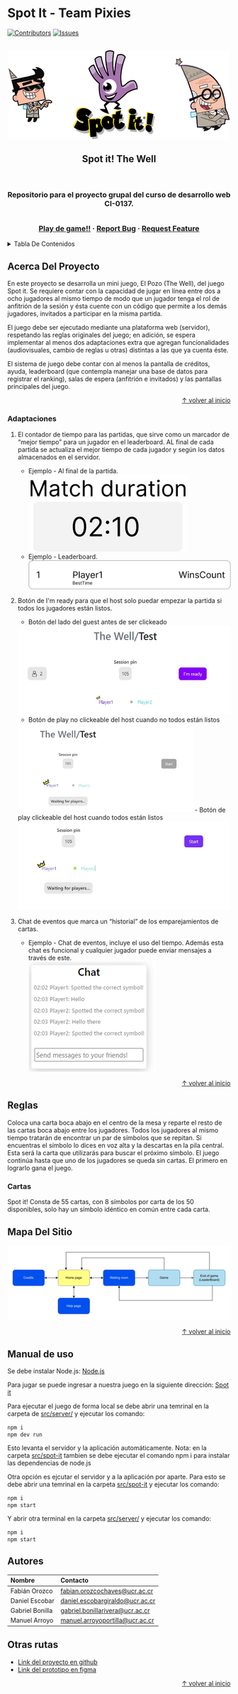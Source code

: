 # Spot It - Team Pixies

[![Contributors][contributors-shield]][contributors-url]
[![Issues][issues-shield]][issues-url]

<!-- PROJECT LOGO -->
<br />
<div align="center">
  <a href="https://github.com/DanielEscobar19/spot_it_pixiese">
    <img src="design/resources/Spotit_pixies.jpg" alt="Logo" width="500" height="200">
  </a>

  <h2 align="center">Spot it! The Well</h3>
  <br>
  <h3 align="center">
  Repositorio para el proyecto grupal del curso de desarrollo web CI-0137.
  </p>
  <p align="center">
    <br />
    <a href="http://129.153.234.175/">Play de game!!</a>
    ·
    <a href="https://github.com/DanielEscobar19/spot_it_pixies/issues">Report Bug</a>
    ·
    <a href="https://github.com/DanielEscobar19/spot_it_pixies/issues">Request Feature</a>
  </p>
</div>

<!-- TABLE OF CONTENTS -->
<details>
  <summary>Tabla De Contenidos</summary>
  <ol>
    <li>
      <a href="#acerca-del-proyecto">Acerca Del Proyecto</a>
      <ul>
        <li><a href="#adaptaciones">Adaptaciones</a></li>
        <!--
        <li><a href="#librerias">Librerias</a></li> -->
      </ul>
    </li>
    <li>
      <a href="#reglas">Reglas</a>
    </li>
    <!-- <li><a href="#uso">Uso</a></li>
    -->
    <li><a href="#mapa-del-sitio">Mapa del Sitio</a></li>
    <li><a href="#manual-de-uso">Manual de uso</a></li>
    <li><a href="#autores">Autores</a></li>
    <li><a href="#otras rutas">Otras rutas</a></li>
  </ol>
</details>

<!-- ABOUT THE PROJECT -->
## Acerca Del Proyecto

En este proyecto se desarrolla un mini juego, El Pozo (The Well), del juego Spot it. Se requiere contar con la capacidad de jugar en línea entre dos a ocho jugadores al mismo tiempo de modo que un jugador tenga el rol de anfitrión de la sesión y ésta cuente con un código que permite a los demás jugadores, invitados a participar en la misma partida.

El juego debe ser ejecutado mediante una plataforma web (servidor), respetando las reglas originales del juego; en adición, se espera implementar al menos dos adaptaciones extra que agregan funcionalidades (audiovisuales, cambio de reglas u otras) distintas a las que ya cuenta éste.

El sistema de juego debe contar con al menos la pantalla de créditos, ayuda, leaderboard (que contempla manejar una base de datos para registrar el ranking), salas de espera (anfitrión e invitados) y las pantallas principales del juego.

<p align="right"><a href="#spot-it---team-pixies">↑ volver al inicio</a></p>

### Adaptaciones

1. El contador de tiempo para las partidas, que sirve como un marcador de “mejor tiempo” para un jugador en el leaderboard. AL final de cada partida se actualiza el mejor tiempo de cada jugador y según los datos almacenados en el servidor.
   - Ejemplo - Al final de la partida.  
   ![img](design/img/adap_MatchDuration.jpg)
   - Ejemplo - Leaderboard.  
   ![img](design/img/adap_BestTime.png)

2. Botón de I'm ready para que el host solo puedar empezar la partida si todos los jugadores están listos.
   - Botón del lado del guest antes de ser clickeado  
   <img src="design/img/ready-button.jpg"  height="200">

   - Botón de play no clickeable del host cuando no todos están listos  
   <img src="design/img/play-disable-host.jpg"  height="200">
   - Botón de play clickeable del host cuando todos están listos  
   <img src="design/img/play-enable-host.jpg"  height="200">


3. Chat de eventos que marca un “historial” de los emparejamientos de cartas.
   - Ejemplo - Chat de eventos, incluye el uso del tiempo. Además esta chat es funcional y cualquier jugador puede enviar mensajes a través de este.  
   ![img](design/img/adapt_eventsChat.png)

<p align="right"><a href="#spot-it---team-pixies">↑ volver al inicio</a></p>

<!-- 
### Librerias

Librerias y frameworks usados para construir el proyecto:

[![Bootstrap][Bootstrap.com]][Bootstrap-url] (e.g)

<p align="right"><a href="#spot-it---team-pixies">↑ volver al inicio</a></p>
-->
<!-- GETTING STARTED -->
## Reglas

Coloca una carta boca abajo en el centro de la mesa y reparte el resto de las cartas boca abajo entre los jugadores. Todos los jugadores al mismo tiempo tratarán de encontrar un par de símbolos que se repitan. Si encuentras el símbolo lo dices en voz alta y la descartas en la pila central. Esta será la carta que utilizarás para buscar el próximo símbolo. El juego continúa hasta que uno de los jugadores se queda sin cartas. El primero en lograrlo gana el juego.

### Cartas

Spot it! Consta de 55 cartas, con 8 símbolos por carta de los 50 disponibles, solo hay un símbolo idéntico en común entre cada carta.

<!-- USAGE EXAMPLES
## Uso

<img src="resources/under-construction.png" alt="under construction" width="200" height="75">
-->

<!--SITEMAP-->
## Mapa Del Sitio

<img src="design/mapa del sitio/spotit_map.svg"  style="background-color:#fff" alt="mapa del sito spot it">

<p align="right"><a href="#spot-it---team-pixies">↑ volver al inicio</a></p>

<!-- ROADMAP -->
## Manual de uso

Se debe instalar Node.js: [Node.js](https://nodejs.org/en/)

Para jugar se puede ingresar a nuestra juego en la siguiente dirección: [Spot it](http://129.153.234.175/)

Para ejecutar el juego de forma local se debe abrir una temrinal en la carpeta de [src/server/](src/server/) y ejecutar los comando: 

    npm i
    npm dev run
Esto levanta el servidor y la aplicación automáticamente.
Nota: en la carpeta [src/spot-it](src/spot-it) tambien se debe ejecutar el comando npm i para instalar las dependencias de node.js

Otra opción es ejcutar el servidor y a la aplicación por aparte. Para esto se debe abrir una temrinal en la carpeta [src/spot-it](src/spot-it) y ejecutar los comando: 

    npm i
    npm start

Y abrir otra terminal en la carpeta [src/server/](src/server/) y ejecutar los comando:

    npm i
    npm start


<!-- AUTORES -->
## Autores

| Nombre               | Contacto                        |
| :---                 | :---                            |
| Fabián Orozco        | fabian.orozcochaves@ucr.ac.cr   |
| Daniel Escobar       | daniel.escobargiraldo@ucr.ac.cr |
| Gabriel Bonilla      | gabriel.bonillarivera@ucr.ac.cr |
| Manuel Arroyo        | manuel.arroyoportilla@ucr.ac.cr |

## Otras rutas

- [Link del proyecto en github](https://github.com/DanielEscobar19/spot_it_pixies)  
- [Link del prototipo en figma](https://www.figma.com/proto/7EKI0R0xJH1RVGjZheae10/Proyecto_Web?node-id=16%3A31&scaling=scale-down&page-id=0%3A1&starting-point-node-id=16%3A31&show-proto-sidebar=1)

<p align="right"><a href="#spot-it---team-pixies">↑ volver al inicio</a></p>

<!-- MARKDOWN LINKS & IMAGES -->
<!-- https://www.markdownguide.org/basic-syntax/#reference-style-links -->
[contributors-shield]: https://img.shields.io/badge/Contributors-4-green?style=for-the-badge
[contributors-url]: https://github.com/DanielEscobar19/spot_it_pixies/graphs/contributors
[issues-shield]: https://img.shields.io/badge/Issues-0-orange?style=for-the-badge
[issues-url]: https://github.com/DanielEscobar19/spot_it_pixies/issues

[Bootstrap.com]: https://img.shields.io/badge/Bootstrap-563D7C?style=for-the-badge&logo=bootstrap&logoColor=white
[Bootstrap-url]: https://getbootstrap.com